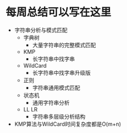 # 每周总结可以写在这里

- 字符串分析与模式匹配
  - 字典树
    - 大量字符串的完整模式匹配
  - KMP
    - 长字符串中找字串
  - WildCard
    - 长字符串中找字串升级版
  - 正则
    - 字符串通用模式匹配
  - 状态机
    - 通用字符串分析
  - LL LR
    - 字符串多层级分析结构
- KMP算法与WildCard时间复杂度都是O(m+n)
  